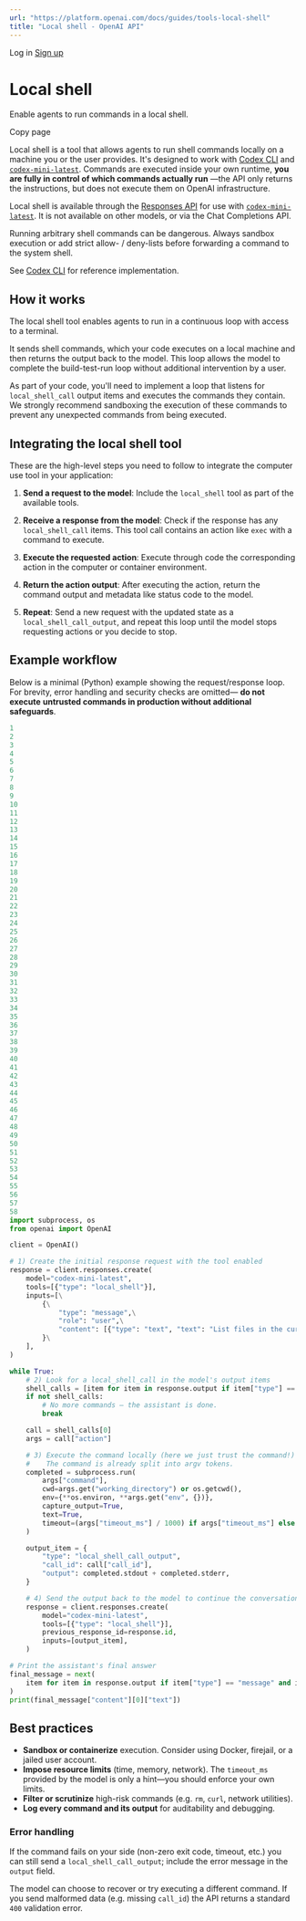 ```yaml
---
url: "https://platform.openai.com/docs/guides/tools-local-shell"
title: "Local shell - OpenAI API"
---
```


Log in [Sign up](https://platform.openai.com/signup)

# Local shell

Enable agents to run commands in a local shell.

Copy page

Local shell is a tool that allows agents to run shell commands locally on a machine you or the user provides. It's designed to work with [Codex CLI](https://github.com/openai/codex) and [`codex-mini-latest`](https://platform.openai.com/docs/models/codex-mini-latest). Commands are executed inside your own runtime, **you are fully in control of which commands actually run** —the API only returns the instructions, but does not execute them on OpenAI infrastructure.

Local shell is available through the [Responses API](https://platform.openai.com/docs/guides/responses-vs-chat-completions) for use with [`codex-mini-latest`](https://platform.openai.com/docs/models/codex-mini-latest). It is not available on other models, or via the Chat Completions API.

Running arbitrary shell commands can be dangerous. Always sandbox execution
or add strict allow- / deny-lists before forwarding a command to the system
shell.

See [Codex CLI](https://github.com/openai/codex) for reference implementation.

## How it works

The local shell tool enables agents to run in a continuous loop with access to a terminal.

It sends shell commands, which your code executes on a local machine and then returns the output back to the model. This loop allows the model to complete the build-test-run loop without additional intervention by a user.

As part of your code, you'll need to implement a loop that listens for `local_shell_call` output items and executes the commands they contain. We strongly recommend sandboxing the execution of these commands to prevent any unexpected commands from being executed.

## Integrating the local shell tool

These are the high-level steps you need to follow to integrate the computer use tool in your application:

1. **Send a request to the model**:
Include the `local_shell` tool as part of the available tools.

2. **Receive a response from the model**:
Check if the response has any `local_shell_call` items.
This tool call contains an action like `exec` with a command to execute.

3. **Execute the requested action**:
Execute through code the corresponding action in the computer or container environment.

4. **Return the action output**:
After executing the action, return the command output and metadata like status code to the model.

5. **Repeat**:
Send a new request with the updated state as a `local_shell_call_output`, and repeat this loop until the model stops requesting actions or you decide to stop.


## Example workflow

Below is a minimal (Python) example showing the request/response loop. For
brevity, error handling and security checks are omitted— **do not execute**
**untrusted commands in production without additional safeguards**.

```python
1
2
3
4
5
6
7
8
9
10
11
12
13
14
15
16
17
18
19
20
21
22
23
24
25
26
27
28
29
30
31
32
33
34
35
36
37
38
39
40
41
42
43
44
45
46
47
48
49
50
51
52
53
54
55
56
57
58
import subprocess, os
from openai import OpenAI

client = OpenAI()

# 1) Create the initial response request with the tool enabled
response = client.responses.create(
    model="codex-mini-latest",
    tools=[{"type": "local_shell"}],
    inputs=[\
        {\
            "type": "message",\
            "role": "user",\
            "content": [{"type": "text", "text": "List files in the current directory"}],\
        }\
    ],
)

while True:
    # 2) Look for a local_shell_call in the model's output items
    shell_calls = [item for item in response.output if item["type"] == "local_shell_call"]
    if not shell_calls:
        # No more commands — the assistant is done.
        break

    call = shell_calls[0]
    args = call["action"]

    # 3) Execute the command locally (here we just trust the command!)
    #    The command is already split into argv tokens.
    completed = subprocess.run(
        args["command"],
        cwd=args.get("working_directory") or os.getcwd(),
        env={**os.environ, **args.get("env", {})},
        capture_output=True,
        text=True,
        timeout=(args["timeout_ms"] / 1000) if args["timeout_ms"] else None,
    )

    output_item = {
        "type": "local_shell_call_output",
        "call_id": call["call_id"],
        "output": completed.stdout + completed.stderr,
    }

    # 4) Send the output back to the model to continue the conversation
    response = client.responses.create(
        model="codex-mini-latest",
        tools=[{"type": "local_shell"}],
        previous_response_id=response.id,
        inputs=[output_item],
    )

# Print the assistant's final answer
final_message = next(
    item for item in response.output if item["type"] == "message" and item["role"] == "assistant"
)
print(final_message["content"][0]["text"])
```

## Best practices

- **Sandbox or containerize** execution. Consider using Docker, firejail, or a
jailed user account.
- **Impose resource limits** (time, memory, network). The `timeout_ms`
provided by the model is only a hint—you should enforce your own limits.
- **Filter or scrutinize** high-risk commands (e.g. `rm`, `curl`, network
utilities).
- **Log every command and its output** for auditability and debugging.

### Error handling

If the command fails on your side (non-zero exit code, timeout, etc.) you can still send a `local_shell_call_output`; include the error message in the `output` field.

The model can choose to recover or try executing a different command. If you send malformed data (e.g. missing `call_id`) the API returns a standard `400` validation error.